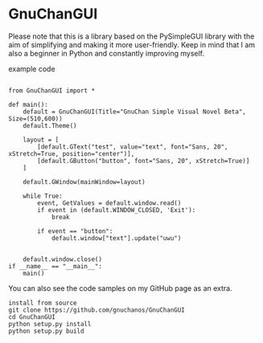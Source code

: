 # GnuChanGUI
<p> Please note that this is a library based on the PySimpleGUI library with the aim of simplifying and making it more user-friendly. Keep in mind that I am also a beginner in Python and constantly improving myself. </p>



example code

``` 

from GnuChanGUI import *

def main():
    default = GnuChanGUI(Title="GnuChan Simple Visual Novel Beta", Size=(510,600))
    default.Theme()

    layout = [
        [default.GText("test", value="text", font="Sans, 20", xStretch=True, position="center")],
        [default.GButton("button", font="Sans, 20", xStretch=True)]
    ]

    default.GWindow(mainWindow=layout)

    while True:
        event, GetValues = default.window.read()
        if event in (default.WINDOW_CLOSED, 'Exit'):
            break
        
        if event == "button":
            default.window["text"].update("uwu")


    default.window.close()
if __name__ == "__main__":
    main()

```

<p> You can also see the code samples on my GitHub page as an extra.</p>

```
install from source
git clone https://github.com/gnuchanos/GnuChanGUI
cd GnuChanGUI
python setup.py install
python setup.py build
```